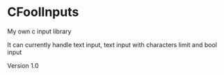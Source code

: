 # CFoolInputs

My own c input library

It can currently handle text input, text input with characters limit and bool input

Version 1.0
